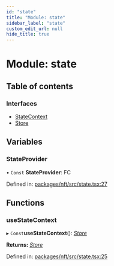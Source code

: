 ```yaml
---
id: "state"
title: "Module: state"
sidebar_label: "state"
custom_edit_url: null
hide_title: true
---
```


# Module: state

## Table of contents

### Interfaces

- [StateContext](../interfaces/state.statecontext.md)
- [Store](../interfaces/state.store.md)

## Variables

### StateProvider

• `Const` **StateProvider**: FC

Defined in: [packages/nft/src/state.tsx:27](https://github.com/xr3ngine/xr3ngine/blob/716a06460/packages/nft/src/state.tsx#L27)

## Functions

### useStateContext

▸ `Const`**useStateContext**(): [*Store*](../interfaces/state.store.md)

**Returns:** [*Store*](../interfaces/state.store.md)

Defined in: [packages/nft/src/state.tsx:25](https://github.com/xr3ngine/xr3ngine/blob/716a06460/packages/nft/src/state.tsx#L25)
